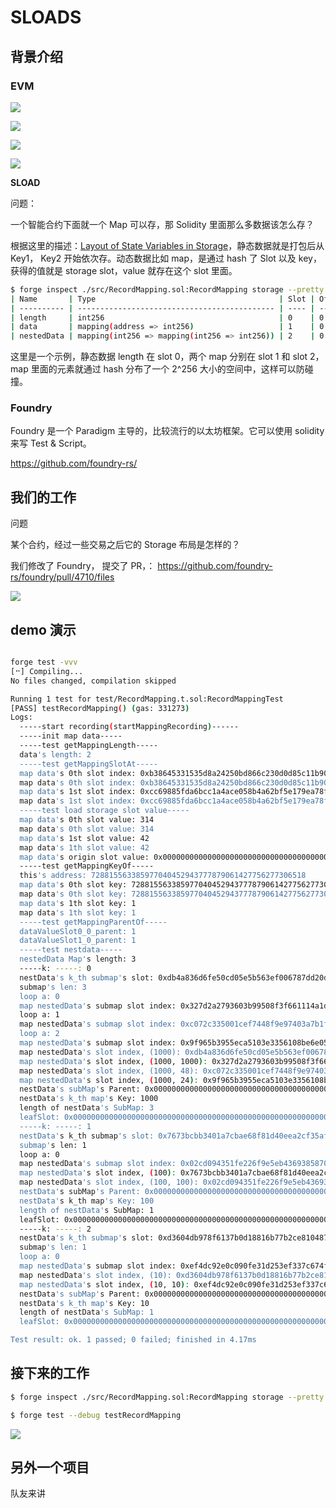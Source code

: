 # SLOADS

## 背景介绍

### EVM

![](pic/evm_account.png)

![](pic/evm_run.png)

![](pic/evm_arch.png)

![](pic/account_storage.png)

**SLOAD**

问题：

一个智能合约下面就一个 Map 可以存，那 Solidity 里面那么多数据该怎么存？

根据这里的描述：[Layout of State Variables in Storage](https://docs.soliditylang.org/en/develop/internals/layout_in_storage.html)，静态数据就是打包后从 Key1， Key2 开始依次存。动态数据比如 map，是通过 hash 了 Slot 以及 key，获得的值就是 storage slot，value 就存在这个 slot 里面。

```sh
$ forge inspect ./src/RecordMapping.sol:RecordMapping storage --pretty
| Name       | Type                                         | Slot | Offset | Bytes | Contract                            |
| ---------- | -------------------------------------------- | ---- | ------ | ----- | ----------------------------------- |
| length     | int256                                       | 0    | 0      | 32    | src/RecordMapping.sol:RecordMapping |
| data       | mapping(address => int256)                   | 1    | 0      | 32    | src/RecordMapping.sol:RecordMapping |
| nestedData | mapping(int256 => mapping(int256 => int256)) | 2    | 0      | 32    | src/RecordMapping.sol:RecordMapping |
```
这里是一个示例，静态数据 length 在 slot 0，两个 map 分别在 slot 1 和 slot 2，map 里面的元素就通过 hash 分布了一个 2^256 大小的空间中，这样可以防碰撞。


### Foundry

Foundry 是一个 Paradigm 主导的，比较流行的以太坊框架。它可以使用 solidity 来写 Test & Script。

https://github.com/foundry-rs/

## 我们的工作

问题

某个合约，经过一些交易之后它的 Storage 布局是怎样的？

我们修改了 Foundry， 提交了 PR，： https://github.com/foundry-rs/foundry/pull/4710/files

![](pic/pr.png)

## demo 演示

```sh

forge test -vvv
[⠒] Compiling...
No files changed, compilation skipped

Running 1 test for test/RecordMapping.t.sol:RecordMappingTest
[PASS] testRecordMapping() (gas: 331273)
Logs:
  -----start recording(startMappingRecording)------
  -----init map data-----
  -----test getMappingLength-----
  data's length: 2
  -----test getMappingSlotAt-----
  map data's 0th slot index: 0xb38645331535d8a24250bd866c230d0d85c11b90105fdba49ccc7bb4d9c6bc96
  map data's 0th slot index: 0xb38645331535d8a24250bd866c230d0d85c11b90105fdba49ccc7bb4d9c6bc96
  map data's 1st slot index: 0xcc69885fda6bcc1a4ace058b4a62bf5e179ea78fd58a1ccd71c22cc9b688792f
  map data's 1st slot index: 0xcc69885fda6bcc1a4ace058b4a62bf5e179ea78fd58a1ccd71c22cc9b688792f
  -----test load storage slot value-----
  map data's 0th slot value: 314
  map data's 0th slot value: 314
  map data's 1st slot value: 42
  map data's 1th slot value: 42
  map data's origin slot value: 0x0000000000000000000000000000000000000000000000000000000000000000
  -----test getMappingKeyOf-----
  this's address: 728815563385977040452943777879061427756277306518
  map data's 0th slot key: 728815563385977040452943777879061427756277306518
  map data's 0th slot key: 728815563385977040452943777879061427756277306518
  map data's 1th slot key: 1
  map data's 1th slot key: 1
  -----test getMappingParentOf-----
  dataValueSlot0_0_parent: 1
  dataValueSlot1_0_parent: 1
  -----test nestdata-----
  nestedData Map's length: 3
  -----k: -----: 0
  nestData's k_th submap's slot: 0xdb4a836d6fe50cd05e5b563ef006787dd20d32e06dcce199b532c90d680b76b3
  submap's len: 3
  loop a: 0
  map nestedData's submap slot index: 0x327d2a2793603b99508f3f661114a1d6fa792d6a5609d2fc8cae9e4ea48d42da
  loop a: 1
  map nestedData's submap slot index: 0xc072c335001cef7448f9e97403a7b1fcbcbfd74fbb721ca06a55ed7a692b079c
  loop a: 2
  map nestedData's submap slot index: 0x9f965b3955eca5103e3356108be6e05b2e455b4a0a4a546e80230043b08a1b7c
  map nestedData's slot index, (1000): 0xdb4a836d6fe50cd05e5b563ef006787dd20d32e06dcce199b532c90d680b76b3
  map nestedData's slot index, (1000, 1000): 0x327d2a2793603b99508f3f661114a1d6fa792d6a5609d2fc8cae9e4ea48d42da
  map nestedData's slot index, (1000, 48): 0xc072c335001cef7448f9e97403a7b1fcbcbfd74fbb721ca06a55ed7a692b079c
  map nestedData's slot index, (1000, 24): 0x9f965b3955eca5103e3356108be6e05b2e455b4a0a4a546e80230043b08a1b7c
  nestData's subMap's Parent: 0x0000000000000000000000000000000000000000000000000000000000000002
  nestData's k_th map's Key: 1000
  length of nestData's SubMap: 3
  leafSlot: 0x0000000000000000000000000000000000000000000000000000000000000002
  -----k: -----: 1
  nestData's k_th submap's slot: 0x7673bcbb3401a7cbae68f81d40eea2cf35afdaf7ecd016ebf3f02857fcc1260a
  submap's len: 1
  loop a: 0
  map nestedData's submap slot index: 0x02cd094351fe226f9e5eb43693858704ed40603072c21f290445512b8a357585
  map nestedData's slot index, (100): 0x7673bcbb3401a7cbae68f81d40eea2cf35afdaf7ecd016ebf3f02857fcc1260a
  map nestedData's slot index, (100, 100): 0x02cd094351fe226f9e5eb43693858704ed40603072c21f290445512b8a357585
  nestData's subMap's Parent: 0x0000000000000000000000000000000000000000000000000000000000000002
  nestData's k_th map's Key: 100
  length of nestData's SubMap: 1
  leafSlot: 0x0000000000000000000000000000000000000000000000000000000000000002
  -----k: -----: 2
  nestData's k_th submap's slot: 0xd3604db978f6137b0d18816b77b2ce810487a3af08a922e0b184963be5f3adfc
  submap's len: 1
  loop a: 0
  map nestedData's submap slot index: 0xef4dc92e0c090fe31d253ef337c674f505cfebf44639bc0719d856e66cd35da7
  map nestedData's slot index, (10): 0xd3604db978f6137b0d18816b77b2ce810487a3af08a922e0b184963be5f3adfc
  map nestedData's slot index, (10, 10): 0xef4dc92e0c090fe31d253ef337c674f505cfebf44639bc0719d856e66cd35da7
  nestData's subMap's Parent: 0x0000000000000000000000000000000000000000000000000000000000000002
  nestData's k_th map's Key: 10
  length of nestData's SubMap: 1
  leafSlot: 0x0000000000000000000000000000000000000000000000000000000000000002

Test result: ok. 1 passed; 0 failed; finished in 4.17ms
```

## 接下来的工作
```sh
$ forge inspect ./src/RecordMapping.sol:RecordMapping storage --pretty

$ forge test --debug testRecordMapping

```

![](pic/debug.png)

## 另外一个项目
队友来讲

